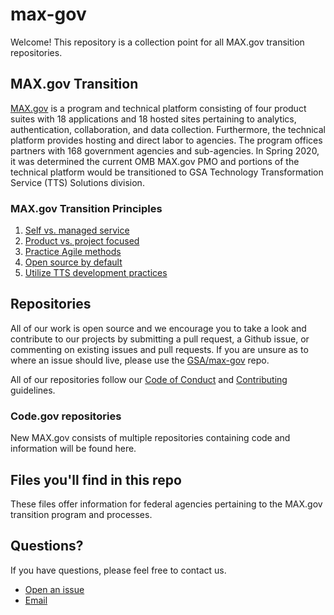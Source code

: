 # max-gov

Welcome! This repository is a collection point for all MAX.gov transition repositories.

## MAX.gov Transition

[MAX.gov](https://max.gov) is a program and technical platform consisting of four product suites with 18 applications and 18 hosted sites pertaining to analytics, authentication, collaboration, and data collection. Furthermore, the technical platform provides hosting and direct labor to agencies. The program offices partners with 168 government agencies and sub-agencies. In Spring 2020, it was determined the current OMB MAX.gov PMO and portions of the technical platform would be transitioned to GSA Technology Transformation Service (TTS) Solutions division.

### MAX.gov Transition Principles

1. [Self vs. managed service](https://github.com/GSA/max-gov/wiki/Self-vs-managed-services)
2. [Product vs. project focused](https://github.com/GSA/max-gov/wiki/Product-vs-project-focus)
3. [Practice Agile methods](https://github.com/GSA/max-gov/wiki/Practice-Agile-methods)
4. [Open source by default](https://github.com/GSA/max-gov/wiki/Open-source-by-default)
5. [Utilize TTS development practices](https://github.com/GSA/max-gov/wiki/Utilize-TTS-development-practices)

## Repositories

All of our work is open source and we encourage you to take a look and contribute to our projects by submitting a pull request, a Github issue, or commenting on existing issues and pull requests. If you are unsure as to where an issue should live, please use the [GSA/max-gov](https://github.com/GSA/max-gov) repo.

All of our repositories follow our [Code of Conduct](CODE_OF_CONDUCT.md) and [Contributing](CONTRIBUTING.md) guidelines.

### Code.gov repositories

New MAX.gov consists of multiple repositories containing code and information will be found here.

## Files you'll find in this repo

These files offer information for federal agencies pertaining to the MAX.gov transition program and processes.

## Questions?

If you have questions, please feel free to contact us.

- [Open an issue](https://github.com/GSA/code-gov/issues/new)
- [Email](mailto:maxtransition@gsa.gov)
